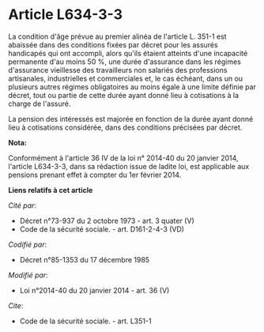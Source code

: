# Article L634-3-3

La condition d'âge prévue au premier alinéa de l'article L. 351-1 est abaissée dans des conditions fixées par décret pour les
assurés handicapés qui ont accompli, alors qu'ils étaient atteints d'une incapacité permanente d'au moins 50 %, une durée
d'assurance dans les régimes d'assurance vieillesse des travailleurs non salariés des professions artisanales, industrielles
et commerciales et, le cas échéant, dans un ou plusieurs autres régimes obligatoires au moins égale à une limite définie par
décret, tout ou partie de cette durée ayant donné lieu à cotisations à la charge de l'assuré. 

La pension des intéressés est majorée en fonction de la durée ayant donné lieu à cotisations considérée, dans des conditions
précisées par décret.

**Nota:**

Conformément à l'article 36 IV de la loi n° 2014-40 du 20 janvier 2014, l'article L634-3-3, dans sa rédaction issue de ladite
loi, est applicable aux pensions prenant effet à compter du 1er février 2014.

**Liens relatifs à cet article**

_Cité par_:

  - Décret n°73-937 du 2 octobre 1973 - art. 3 quater (V)
  - Code de la sécurité sociale. - art. D161-2-4-3 (VD)

_Codifié par_:

  - Décret n°85-1353 du 17 décembre 1985

_Modifié par_:

  - Loi n°2014-40 du 20 janvier 2014 - art. 36 (V)

_Cite_:

  - Code de la sécurité sociale. - art. L351-1
